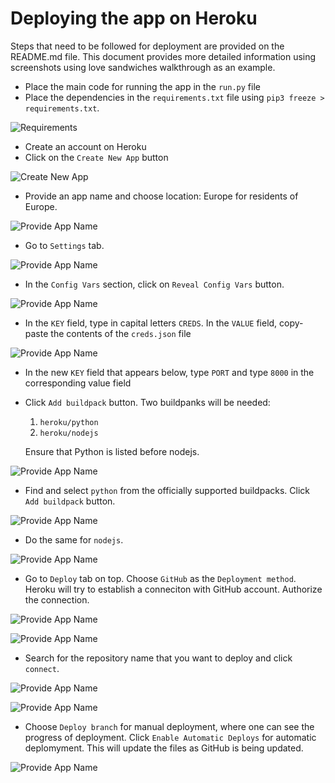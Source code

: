 # Deploying the app on Heroku

Steps that need to be followed for deployment are provided on the README.md file. This document provides more detailed information using screenshots using love sandwiches walkthrough as an example.

- Place the main code for running the app in the `run.py` file
- Place the dependencies in the `requirements.txt` file using `pip3 freeze > requirements.txt`.

 ![Requirements](./images/deployment/requirements.png)

- Create an account on Heroku
- Click on the `Create New App` button

![Create New App](./images/deployment/ss1.png)

- Provide an app name and choose location: Europe for residents of Europe.

![Provide App Name](./images/deployment/ss2.png)

- Go to `Settings` tab.

![Provide App Name](./images/deployment/ss3.png)

- In the `Config Vars` section, click on `Reveal Config Vars` button.

![Provide App Name](./images/deployment/ss4.png)

- In the `KEY` field, type in capital letters `CREDS`. In the `VALUE` field, copy-paste the contents of the `creds.json` file

![Provide App Name](./images/deployment/ss5.png)

- In the new `KEY` field that appears below, type `PORT` and type `8000` in the corresponding value field

- Click `Add buildpack` button. Two buildpanks will be needed:
  
  1. `heroku/python`
  2. `heroku/nodejs`

    Ensure that Python is listed before nodejs.

![Provide App Name](./images/deployment/ss7.png)

- Find and select `python` from the officially supported buildpacks. Click `Add buildpack` button.

![Provide App Name](./images/deployment/ss8.png)

- Do the same for `nodejs`.

![Provide App Name](./images/deployment/ss9.png)

- Go to `Deploy` tab on top. Choose `GitHub` as the `Deployment method`. Heroku will try to establish a conneciton with GitHub account. Authorize the connection.

![Provide App Name](./images/images/deployment/ss10.png)

![Provide App Name](./images/deployment/ss11.png)

- Search for the repository name that you want to deploy and click `connect`.

![Provide App Name](./images/deployment/ss13.png)

![Provide App Name](./images/deployment/ss14.png)

- Choose `Deploy branch` for manual deployment, where one can see the progress of deployment. Click `Enable Automatic Deploys` for automatic deplomyment. This will update the files as GitHub is being updated.

![Provide App Name](./images/deployment/ss15.png)
